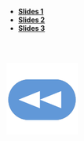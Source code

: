 * [**Slides 1**](AUCslides1.pdf)
* [**Slides 2**](AUCslides2.pdf)
* [**Slides 3**](AUCslides3.pdf)

<br><br>

[![retroceder](https://raw.githubusercontent.com/David81820/Recursos-LCC/main/Rewind.png)](https://david81820.github.io/Recursos-LCC/2ano/2sem/AUC)
